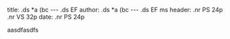 title: .ds \*a \(bc --- .ds EF
author: .ds \*a \(bc --- .ds EF
ms header: .nr PS 24p  
.nr VS 32p
date: .nr PS 24p

aasdfasdfs
